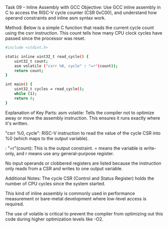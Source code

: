 Task 09 – Inline Assembly with GCC
Objective:
Use GCC inline assembly in C to access the RISC-V cycle counter (CSR 0xC00), and understand how operand constraints and inline asm syntax work.

Method:
Below is a simple C function that reads the current cycle count using the csrr instruction. This count tells how many CPU clock cycles have passed since the processor was reset.
~~~bash
#include <stdint.h>

static inline uint32_t read_cycle() {
    uint32_t count;
    asm volatile ("csrr %0, cycle" : "=r"(count));
    return count;
}

int main() {
    uint32_t cycles = read_cycle();
    while (1);
    return 0;
}
~~~
Explanation of Key Parts:
asm volatile: Tells the compiler not to optimize away or move the assembly instruction. This ensures it runs exactly where it's written.

"csrr %0, cycle": RISC-V instruction to read the value of the cycle CSR into %0 (which maps to the output variable).

: "=r"(count): This is the output constraint. = means the variable is write-only, and r means use any general-purpose register.

No input operands or clobbered registers are listed because the instruction only reads from a CSR and writes to one output variable.

Additional Notes:
The cycle CSR (Control and Status Register) holds the number of CPU cycles since the system started.

This kind of inline assembly is commonly used in performance measurement or bare-metal development where low-level access is required.

The use of volatile is critical to prevent the compiler from optimizing out this code during higher optimization levels like -O2.
